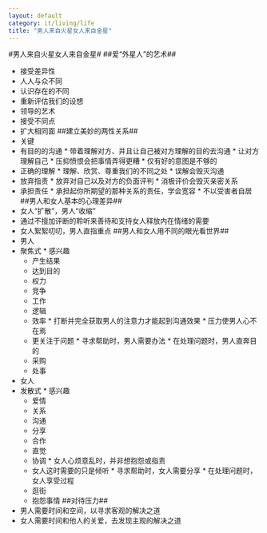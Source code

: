 ```yaml
---
layout: default
category: it/living/life
title: "男人来自火星女人来自金星"
---
```


#男人来自火星女人来自金星#
##爱“外星人”的艺术##
*  接受差异性
  *  人人与众不同
  *  认识存在的不同
  *  重新评估我们的设想
*  领导的艺术
  *  接受不同点
  *  扩大相同面
##建立美妙的两性关系##
*  关键
  *  有目的的沟通
    *  带着理解对方、并且让自己被对方理解的目的去沟通
    *  让对方理解自己
    *  压抑愤恨会把事情弄得更糟
    *  仅有好的意图是不够的
  *  正确的理解
    *  理解、欣赏、尊重我们的不同之处
    *  误解会毁灭沟通
  *  放弃指责
    *  放弃对自己以及对方的负面评判
    *  消极评价会毁灭亲密关系
  *  承担责任
    *  承担起你所期望的那种关系的责任，学会宽容
    *  不以受害者自居
##男人和女人基本的心理差异##
*  女人“扩散”，男人“收缩”
  *  通过不擅加评断的聆听来善待和支持女人释放内在情绪的需要
*  女人絮絮叨叨，男人直指重点
##男人和女人用不同的眼光看世界##
*  男人
  *  聚焦式
    *  感兴趣
      *  产生结果
      *  达到目的
      *  权力
      *  竞争
      *  工作
      *  逻辑
      *  效率
    *  打断并完全获取男人的注意力才能起到沟通效果
    *  压力使男人心不在焉
      *  更关注于问题
    *  寻求帮助时，男人需要办法
    *  在处理问题时，男人直奔目的
      *  采购
      *  处事
*  女人
  *  发散式
    *  感兴趣
      *  爱情
      *  关系
      *  沟通
      *  分享
      *  合作
      *  直觉
      *  协调
    *  女人心烦意乱时，并非想抱怨或指责
      *  女人这时需要的只是倾听
    *  寻求帮助时，女人需要分享
    *  在处理问题时，女人享受过程
      *  逛街
      *  抱怨事情
##对待压力##
*  男人需要时间和空间，以寻求客观的解决之道
*  女人需要时间和他人的关爱，去发现主观的解决之道
